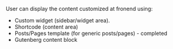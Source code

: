 User can display the content customized at fronend using:
+ Custom widget (sidebar/widget area).
+ Shortcode (content area)
+ Posts/Pages template (for generic posts/pages) - completed
+ Gutenberg content block 
